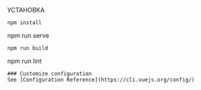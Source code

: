 УСТАНОВКА
```
npm install
```
npm run serve
```
npm run build
```
npm run lint
```
### Customize configuration
See [Configuration Reference](https://cli.vuejs.org/config/)
